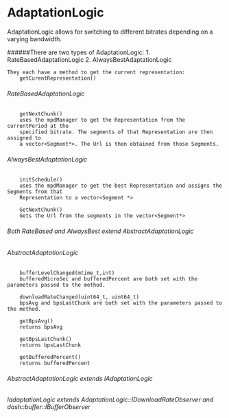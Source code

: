 AdaptationLogic
===============

AdaptationLogic allows for switching to different bitrates depending on a varying bandwidth. 

######There are two types of AdaptationLogic:
	1. RateBasedAdaptationLogic	
	2. AlwaysBestAdaptationLogic

	They each have a method to get the current representation:
		getCurentRepresentation()

######	RateBasedAdaptationLogic
		getNextChunk()
		uses the mpdManager to get the Representation from the currentPeriod at the 
		specified bitrate. The segments of that Representation are then assigned to 
		a vector<Segment*>. The Url is then obtained from those Segments. 

######	AlwaysBestAdaptationLogic
		initSchedule() 
		uses the mpdManager to get the best Representation and assigns the Segments from that
		Representation to a vector<Segment *>

		GetNextChunk() 
		Gets the Url from the segments in the vector<Segment*>

######	Both RateBased and AlwaysBest extend AbstractAdaptationLogic
	
######	AbstractAdaptationLogic
		bufferLevelChanged(mtime_t,int)
		bufferedMicroSec and bufferedPercent are both set with the parameters passed to the method.

		downloadRateChanged(uint64_t, uint64_t)
		bpsAvg and bpsLastChunk are both set with the parameters passed to the method.

		getBpsAvg()
		returns bpsAvg
	
		getBpsLastChunk()
		returns bpsLastChunk

		getBufferedPercent()
		returns bufferedPercent



######	AbstractAdaptationLogic extends IAdaptationLogic
	
######	IadaptationLogic extends AdaptationLogic::IDownloadRateObserver and dash::buffer::IBufferObserver

	

